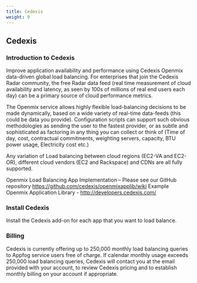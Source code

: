```yaml
---
title: Cedexis
weight: 9
---
```


## Cedexis

### Introduction to Cedexis

Improve application availability and performance using Cedexis Openmix data-driven global load balancing.  For enterprises that join the Cedexis Radar community, the free Radar data feed (real time measurement of cloud availability and latency, as seen by 100s of millions of real end users each day) can be a primary source of cloud performance metrics. 
 
The Openmix service allows highly flexible load-balancing decisions to be made dynamically, based on a wide variety of real-time data-feeds (this could be data you provide).  Configuration scripts can support such obvious methodologies as sending the user to the fastest provider, or as subtle and sophisticated as factoring in any thing you can collect or think of (Time of day, cost, contractual commitments, weighting servers, capacity, BTU power usage, Electricity cost etc.)
 
Any variation of Load balancing between cloud regions (EC2-VA and EC2-OR), different cloud vendors (EC2 and Rackspace) and CDNs are all fully supported. 
 
Openmix Load Balancing App Implementation – Please see our GitHub repository https://github.com/cedexis/openmixapplib/wiki
Example Openmix Application Library - http://developers.cedexis.com/

### Install Cedexis

Install the Cedexis add-on for each app that you want to load balance.  

### Billing

Cedexis is currently offering up to 250,000 monthly load balancing queries to Appfog service users free of charge.  If calendar monthly usage exceeds 250,000 load balancing queries, Cedexis will contact you at the email provided with your account, to review Cedexis pricing and to establish monthly billing on your account if appropriate. 